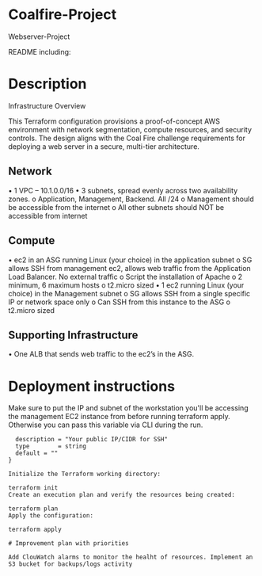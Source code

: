 # Coalfire-Project
Webserver-Project

README including:
# Description

Infrastructure Overview

This Terraform configuration provisions a proof-of-concept AWS environment with network segmentation, compute resources, and security controls. The design aligns with the Coal Fire challenge requirements for deploying a web server in a secure, multi-tier architecture.

## Network
• 1 VPC – 10.1.0.0/16
• 3 subnets, spread evenly across two availability zones.
o Application, Management, Backend. All /24
o Management should be accessible from the internet
o All other subnets should NOT be accessible from internet

## Compute
• ec2 in an ASG running Linux (your choice) in the application subnet
o SG allows SSH from management ec2, allows web traffic from the Application Load Balancer. No
external traffic
o Script the installation of Apache
o 2 minimum, 6 maximum hosts
o t2.micro sized
• 1 ec2 running Linux (your choice) in the Management subnet
o SG allows SSH from a single specific IP or network space only
o Can SSH from this instance to the ASG
o t2.micro sized

## Supporting Infrastructure
• One ALB that sends web traffic to the ec2’s in the ASG.

# Deployment instructions

Make sure to put the IP and subnet of the workstation you'll be accessing the management EC2 instance from before running terraform apply. Otherwise you can pass this variable via CLI during the run.

```variable "admin_cidr" {
  description = "Your public IP/CIDR for SSH"
  type        = string
  default = ""
}

Initialize the Terraform working directory:

terraform init
Create an execution plan and verify the resources being created:

terraform plan
Apply the configuration:

terraform apply

# Improvement plan with priorities

Add ClouWatch alarms to monitor the healht of resources. Implement an S3 bucket for backups/logs activity